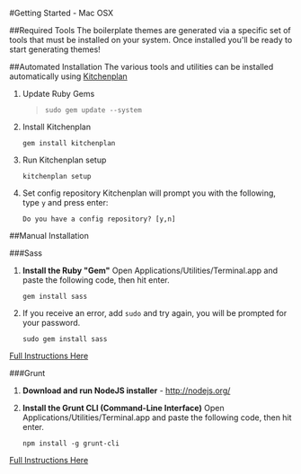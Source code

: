 #Getting Started - Mac OSX

##Required Tools
The boilerplate themes are generated via a specific set of tools that must be installed on your system. Once installed you'll be ready to start generating themes!

##Automated Installation
The various tools and utilities can be installed automatically using [Kitchenplan](http://kitchenplan.github.io/kitchenplan/)

1. Update Ruby Gems

    >`sudo gem update --system`

2. Install Kitchenplan

    `gem install kitchenplan`

3. Run Kitchenplan setup

    `kitchenplan setup`

4. Set config repository
    Kitchenplan will prompt you with the following, type `y` and press enter:

    `Do you have a config repository? [y,n]`

##Manual Installation

###Sass

1. **Install the Ruby "Gem"**
    Open Applications/Utilities/Terminal.app and paste the following code, then hit enter.

    `gem install sass`

2. If you receive an error, add `sudo` and try again, you will be prompted for your password.

    `sudo gem install sass`

[Full Instructions Here](http://sass-lang.com/install)

###Grunt

1. **Download and run NodeJS installer** - http://nodejs.org/

2. **Install the Grunt CLI (Command-Line Interface)**
    Open Applications/Utilities/Terminal.app and paste the following code, then hit enter.

    `npm install -g grunt-cli`

[Full Instructions Here](http://gruntjs.com/getting-started)
